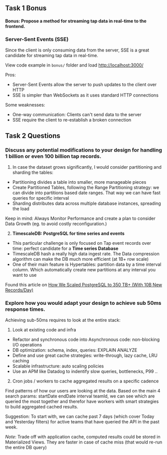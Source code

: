 ## Task 1 Bonus

#### Bonus: Propose a method for streaming tap data in real-time to the frontend.

### Server-Sent Events (SSE)

Since the client is only consuming data from the server, SSE is a great candidate for streaming tap data in real-time.

View code example in `bonus/` folder and load [http://localhost:3000/](http://localhost:3000/)

Pros:

- Server-Sent Events allow the server to push updates to the client over HTTP
- SSE is simpler than WebSockets as it uses standard HTTP connections

Some weaknesses:

- One-way communication: Clients can't send data to the server
- SSE require the client to re-establish a broken connection

## Task 2 Questions

### Discuss any potential modifications to your design for handling 1 billion or even 100 billion tap records.

1. In case the dataset grows significantly, I would consider partitioning and sharding the tables:

- Partitioning divides a table into smaller, more manageable pieces
- Create Partitioned Tables, following the Range Partitioning strategy: we can divide into partitions based date ranges. That way we can have fast queries for specific interval
- Sharding distributes data across multiple database instances, spreading the load

Keep in mind: Always Monitor Performance and create a plan to consider Data Growth (eg. to avoid costly reconfiguration.)

2. **TimescaleDB: PostgreSQL for time series and events**

- This particular challenge is only focused on Tap event records over time: perfect candidate for a **Time series Database**
- TimescaleDB hash a really high data ingest rate. The Data compression algorithm can make the DB much more efficient (at 1B+ row scale)
- One of their main feature is Hypertables: partition data by a time interval column. Which automatically create new partitions at any interval you want to use

Found this article on [How We Scaled PostgreSQL to 350 TB+ (With 10B New Records/Day)](https://www.timescale.com/blog/how-we-scaled-postgresql-to-350-tb-with-10b-new-records-day/)

### Explore how you would adapt your design to achieve sub 50ms response times.

Achieving sub-50ms requires to look at the entire stack:

1. Look at existing code and infra

- Refactor and synchronous code into Asynchronous code: non-blocking I/O operations
- DB optimization: schema, index, queries: EXPLAIN ANALYZE
- Define and use great cache strategies: write-through, lazy cache, LRU caching
- Scalable infrastructure: auto scaling policies
- Use an APM like Datadog to indentify slow queries, bottlenecks, P99 ..

2. Cron jobs / workers to cache aggregated results on a specific cadence

Find patterns of how our users are looking at the data. Based on the main 4 search params: startDate endDate interval teamId, we can see which are queried the most together and therefor have workers with smart strategies to build aggregated cached results.

Suggestion: To start with, we can cache past 7 days (which cover Today and Yesterday filters) for active teams that have queried the API in the past week.

_Note_: Trade off with application cache, computed results could be stored in Materialized Views. They are faster in case of cache miss (that would re-run the entire DB query)
